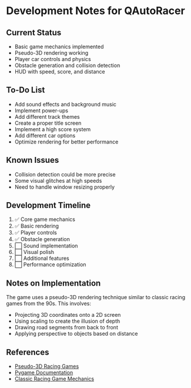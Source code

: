 # Development Notes for QAutoRacer

## Current Status
- Basic game mechanics implemented
- Pseudo-3D rendering working
- Player car controls and physics
- Obstacle generation and collision detection
- HUD with speed, score, and distance

## To-Do List
- Add sound effects and background music
- Implement power-ups
- Add different track themes
- Create a proper title screen
- Implement a high score system
- Add different car options
- Optimize rendering for better performance

## Known Issues
- Collision detection could be more precise
- Some visual glitches at high speeds
- Need to handle window resizing properly

## Development Timeline
1. ✅ Core game mechanics
2. ✅ Basic rendering
3. ✅ Player controls
4. ✅ Obstacle generation
5. ⬜ Sound implementation
6. ⬜ Visual polish
7. ⬜ Additional features
8. ⬜ Performance optimization

## Notes on Implementation
The game uses a pseudo-3D rendering technique similar to classic racing games from the 90s. This involves:
- Projecting 3D coordinates onto a 2D screen
- Using scaling to create the illusion of depth
- Drawing road segments from back to front
- Applying perspective to objects based on distance

## References
- [Pseudo-3D Racing Games](https://www.extentofthejam.com/pseudo/)
- [Pygame Documentation](https://www.pygame.org/docs/)
- [Classic Racing Game Mechanics](https://codeincomplete.com/articles/javascript-racer/)